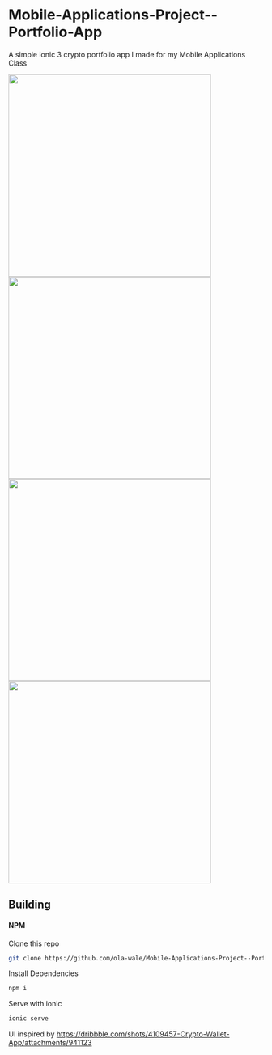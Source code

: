 # Mobile-Applications-Project--Portfolio-App


A simple ionic 3 crypto portfolio app I made for my Mobile Applications Class

<img src="images/IMG_1302.PNG" width="400">
<img src="images/IMG_1299.PNG" width="400">
<img src="images/IMG_1300.PNG" width="400">
<img src="images/IMG_1301.PNG" width="400">

## Building

#### NPM
Clone this repo
````bash 
git clone https://github.com/ola-wale/Mobile-Applications-Project--Portfolio-App.git
````
Install Dependencies
````bash 
npm i
````
Serve with ionic
````bash 
ionic serve
````

UI inspired by <a>https://dribbble.com/shots/4109457-Crypto-Wallet-App/attachments/941123</a>
